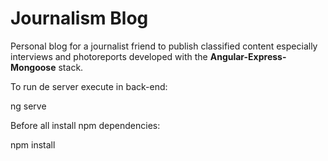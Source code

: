 # Journalism Blog


Personal blog for a journalist friend to publish classified content especially interviews and photoreports developed with the **Angular-Express-Mongoose** stack.


To run de server execute in back-end:

ng serve 

Before all install npm dependencies:

npm install
